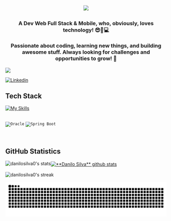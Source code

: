 <h1 align="center"><img src="https://readme-typing-svg.herokuapp.com/?font=Righteous&size=35&center=true&vCenter=true&width=500&height=70&duration=4000&lines=Hi+There!+👋+I'm+Danilo+Silva;" /></h1>
<h3 align="center">A Dev Web Full Stack & Mobile, who, obviously, loves technology! 😎🤙💻</h3>
<h3 align="center">Passionate about coding, learning new things, and building awesome stuff. Always looking for challenges and opportunities to grow! 🚀</h3>
<img align="center" height="400" src="https://media0.giphy.com/media/v1.Y2lkPTc5MGI3NjExYWNvNnh6NTkxMGQ3ajdtZmJ3dWVzczJ1bHNhcjJhNGczMmZ4MDAwYiZlcD12MV9pbnRlcm5hbF9naWZfYnlfaWQmY3Q9Zw/1UBNDVAOJxiyJ88tWT/giphy.gif" />

[![Linkedin](https://img.shields.io/badge/LinkedIn-0077B5?style=for-the-badge&logo=linkedin&logoColor=white)](https://www.linkedin.com/in/danilosilva0/)

## Tech Stack
[![My Skills](https://skillicons.dev/icons?i=java,c,vue,angular,js,html,css,dotnet,maven,flutter,gradle,androidstudio)](https://skillicons.dev)
<div style="display: inline_block"><br>
	<code><img width="50" src="https://user-images.githubusercontent.com/25181517/117208736-bdedc080-adf5-11eb-912f-61c7d43705f6.png" alt="Oracle" title="Oracle"/></code>
	<code><img width="50" src="https://user-images.githubusercontent.com/25181517/183891303-41f257f8-6b3d-487c-aa56-c497b880d0fb.png" alt="Spring Boot" title="Spring Boot"/></code>
 </div><br>
<div style="display: inline_block"><br>

## **GitHub Statistics**
<p><img align="left" src="https://github-readme-stats.vercel.app/api/top-langs?username=danilosilva0&theme=radical&show_icons=true&locale=en&layout=compact" alt="danilosilva0's stats"/></p>
<a href="https://github.com/Gurupreet">
 <img align="center" src="https://github-readme-stats.vercel.app/api?username=danilosilva0&show_icons=true&theme=radical&line_height=27" alt="**Danilo Silva** github stats"/>
</a>
<p><img align="center" src="https://github-readme-streak-stats.herokuapp.com/?user=danilosilva0&theme=radical" alt="danilosilva0's streak" /></p>
<picture>
  <source media="(prefers-color-scheme: dark)" srcset="https://raw.githubusercontent.com/danilosilva0/danilosilva0/output/github-snake-dark.svg" />
  <source media="(prefers-color-scheme: light)" srcset="https://raw.githubusercontent.com/danilosilva0/danilosilva0/output/github-snake.svg" />
  <img alt="github-snake" src="https://raw.githubusercontent.com/danilosilva0/danilosilva0/output/github-snake.svg" />
</picture>

